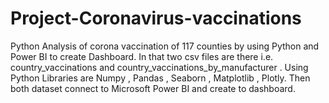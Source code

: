 # Project-Coronavirus-vaccinations
Python
Analysis of corona vaccination of 117 counties by using Python and Power BI to create Dashboard. In that two csv files are there i.e. country_vaccinations and country_vaccinations_by_manufacturer . Using Python Libraries are Numpy , Pandas , Seaborn , Matplotlib , Plotly. Then both dataset connect to Microsoft Power BI and create to dashboard.

